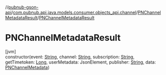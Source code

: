 //[pubnub-gson-api](../../../index.md)/[com.pubnub.api.java.models.consumer.objects_api.channel](../index.md)/[PNChannelMetadataResult](index.md)/[PNChannelMetadataResult](-p-n-channel-metadata-result.md)

# PNChannelMetadataResult

[jvm]\
constructor(event: [String](https://docs.oracle.com/javase/8/docs/api/java/lang/String.html), channel: [String](https://docs.oracle.com/javase/8/docs/api/java/lang/String.html), subscription: [String](https://docs.oracle.com/javase/8/docs/api/java/lang/String.html), getTimetoken: [Long](https://docs.oracle.com/javase/8/docs/api/java/lang/Long.html), userMetadata: JsonElement, publisher: [String](https://docs.oracle.com/javase/8/docs/api/java/lang/String.html), data: [PNChannelMetadata](../-p-n-channel-metadata/index.md))
